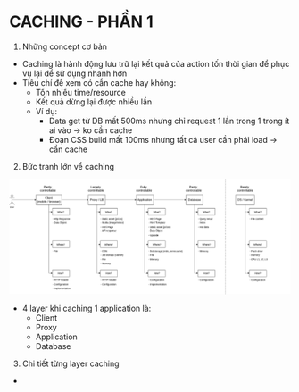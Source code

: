# CACHING - PHẦN 1

1. Những concept cơ bản
- Caching là hành động lưu trữ lại kết quả của action tốn thời gian để phục vụ lại để sử dụng nhanh hơn
- Tiêu chí để xem có cần cache hay không:
  + Tốn nhiều time/resource
  + Kết quả dừng lại được nhiều lần
  + Ví dụ: 
    + Data get từ DB mất 500ms nhưng chỉ request 1 lần trong 1 trong ít ai vào -> ko cần cache
    + Đoạn CSS build mất 100ms nhưng tất cả user  cần phải load -> cần cache


2. Bức tranh lớn về caching

![img.png](../img_guide/img.png)

- 4 layer khi caching 1 application là:
  + Client 
  + Proxy 
  + Application
  + Database
3. Chi tiết từng layer caching

- 